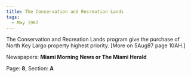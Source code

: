```yaml
---  
title: The Conservation and Recreation Lands  
tags:  
  - May 1987  
---  
```

  
The Conservation and Recreation Lands program give the purchase of North Key Largo property highest priority. [More on 5Aug87 page 10AH.]  
  
Newspapers: **Miami Morning News or The Miami Herald**  
  
Page: **8**, Section: **A** 
